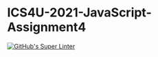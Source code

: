 # ICS4U-2021-JavaScript-Assignment4
[![GitHub's Super Linter](https://github.com/patrick-gemmell/ICS4U-2021-JavaScript-Assignment4/workflows/GitHub's%20Super%20Linter/badge.svg)](https://github.com/patrick-gemmell/ICS4U-2021-JavaScript-Assignment4/actions)
